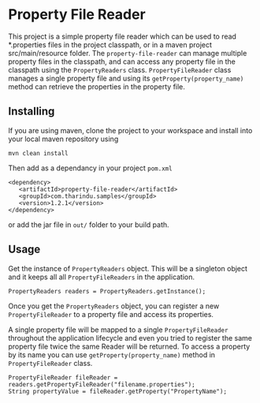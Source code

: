# Property File Reader

This project is a simple property file reader which can be used to read *.properties files in the project classpath, or in a maven project src/main/resource folder.
The `property-file-reader` can manage multiple property files in the classpath, and can access any property file in the classpath using the `PropertyReaders` class. `PropertyFileReader` class manages a single property file and using its `getProperty(property_name)` method can retrieve the properties in the property file.

## Installing

 If you are using maven, clone the project to your workspace and install into your local maven repository using
 ```
mvn clean install
 ```

Then add as a dependancy in your project `pom.xml`
 ```
<dependency>
    <artifactId>property-file-reader</artifactId>
    <groupId>com.tharindu.samples</groupId>
    <version>1.2.1</version>
</dependency>
 ```
 or add the jar file in `out/` folder to your build path.

 ## Usage

 Get the instance of `PropertyReaders` object. This will be a singleton object and it keeps all all `PropertyFileReaders` in the application. 
 ```
 PropertyReaders readers = PropertyReaders.getInstance();
 ```

 Once you get the `PropertyReaders` object, you can register a new `PropertyFileReader` to a property file and access its properties. 
 
 A single property file will be mapped to a single `PropertyFileReader` throughout the application lifecycle and even you tried to register the same property file twice the same Reader will be returned. To access a property by its name you can use `getProperty(property_name)` method in `PropertyFileReader` class.

 ```
 PropertyFileReader fileReader = readers.getPropertyFileReader("filename.properties");
 String propertyValue = fileReader.getProperty("PropertyName");
 ```
